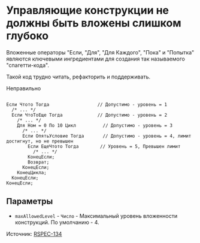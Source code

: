 
# Управляющие конструкции не должны быть вложены слишком глубоко

Вложенные операторы "Если, "Для", "Для Каждого", "Пока" и "Попытка" являются ключевыми 
ингредиентами для создания так называемого "спагетти-кода".

Такой код трудно читать, рефакторить и поддерживать.

Неправильно

```bsl

Если Чтото Тогда                  // Допустимо - уровень = 1
  /* ... */
  Если ЧтоТоЕще Тогда             // Допустимо - уровень = 2
    /* ... */
    Для Ном = 0 По 10 Цикл          // Допустимо - уровень = 3
      /* ... */
      Если ОпятьУсловие Тогда       // Допустимо - уровень = 4, лимит достигнут, но не превышен
        Если ЕщеЧтото Тогда        // Уровень = 5, Превышен лимит
          /* ... */
        КонецЕсли;
        Возврат;
      КонецЕсли;
    КонецЦикла;
  КонецЕсли;
КонецЕсли;

```

## Параметры

* `maxAllowedLevel` - `Число` - Максимальный уровень вложенности конструкций. По умолчанию - 4.

Источник: [RSPEC-134](https://rules.sonarsource.com/java/RSPEC-134)